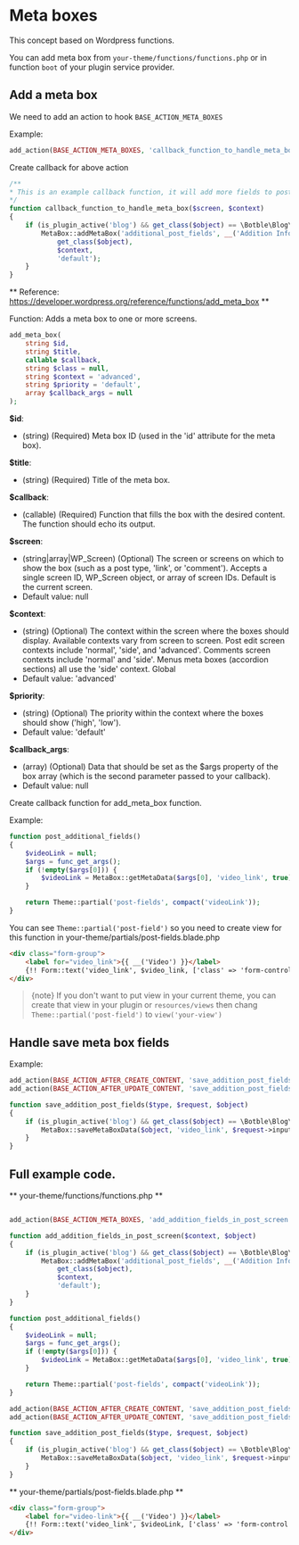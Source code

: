 # Meta boxes

This concept based on Wordpress functions.

You can add meta box from `your-theme/functions/functions.php` or in function `boot` of your plugin service provider.

## Add a meta box

We need to add an action to hook `BASE_ACTION_META_BOXES`

Example:

```php
add_action(BASE_ACTION_META_BOXES, 'callback_function_to_handle_meta_box', 120, 3);
```

Create callback for above action

```php
/**
* This is an example callback function, it will add more fields to post create/edit screen.
*/
function callback_function_to_handle_meta_box($screen, $context)
{
    if (is_plugin_active('blog') && get_class($object) == \Botble\Blog\Models\Post::class && $context == 'advanced') {
        MetaBox::addMetaBox('additional_post_fields', __('Addition Information'), 'post_additional_fields',
            get_class($object),
            $context,
            'default');
    }
}
```

** Reference: https://developer.wordpress.org/reference/functions/add_meta_box **

Function: Adds a meta box to one or more screens.

```php
add_meta_box(
    string $id, 
    string $title, 
    callable $callback, 
    string $class = null, 
    string $context = 'advanced', 
    string $priority = 'default', 
    array $callback_args = null
);
```

**$id**:
- (string) (Required) Meta box ID (used in the 'id' attribute for the meta box).

**$title**:
- (string) (Required) Title of the meta box.

**$callback**:
- (callable) (Required) Function that fills the box with the desired content. The function should echo its output.

**$screen**:
- (string|array|WP_Screen) (Optional) The screen or screens on which to show the box (such as a post type, 'link', or 'comment'). Accepts a single screen ID, WP_Screen object, or array of screen IDs. Default is the current screen.
- Default value: null

**$context**:
- (string) (Optional) The context within the screen where the boxes should display. Available contexts vary from screen to screen. Post edit screen contexts include 'normal', 'side', and 'advanced'. Comments screen contexts include 'normal' and 'side'. Menus meta boxes (accordion sections) all use the 'side' context. Global
- Default value: 'advanced'

**$priority**:
- (string) (Optional) The priority within the context where the boxes should show ('high', 'low').
- Default value: 'default'

**$callback_args**:
- (array) (Optional) Data that should be set as the $args property of the box array (which is the second parameter passed to your callback).
- Default value: null

Create callback function for add_meta_box function.

Example: 

```php
function post_additional_fields()
{
    $videoLink = null;
    $args = func_get_args();
    if (!empty($args[0])) {
        $videoLink = MetaBox::getMetaData($args[0], 'video_link', true);
    }

    return Theme::partial('post-fields', compact('videoLink'));
}
```

You can see `Theme::partial('post-field')` so you need to create view for this function in your-theme/partials/post-fields.blade.php

```html
<div class="form-group">
    <label for="video_link">{{ __('Video') }}</label>
    {!! Form::text('video_link', $video_link, ['class' => 'form-control', 'id' => 'video_link']) !!}
</div>
```

> {note} If you don't want to put view in your current theme, you can create that view in your plugin or `resources/views` then chang `Theme::partial('post-field')` to `view('your-view')`
    
## Handle save meta box fields

Example:

```php
add_action(BASE_ACTION_AFTER_CREATE_CONTENT, 'save_addition_post_fields', 230, 3);
add_action(BASE_ACTION_AFTER_UPDATE_CONTENT, 'save_addition_post_fields', 231, 3);

function save_addition_post_fields($type, $request, $object)
{
    if (is_plugin_active('blog') && get_class($object) == \Botble\Blog\Models\Post::class) {
        MetaBox::saveMetaBoxData($object, 'video_link', $request->input('video_link'));
    }
}
```

## Full example code.

** your-theme/functions/functions.php **

```php

add_action(BASE_ACTION_META_BOXES, 'add_addition_fields_in_post_screen', 24, 2);

function add_addition_fields_in_post_screen($context, $object)
{
    if (is_plugin_active('blog') && get_class($object) == \Botble\Blog\Models\Post::class && $context == 'advanced') {
        MetaBox::addMetaBox('additional_post_fields', __('Addition Information'), 'post_additional_fields',
            get_class($object),
            $context,
            'default');
    }
}

function post_additional_fields()
{
    $videoLink = null;
    $args = func_get_args();
    if (!empty($args[0])) {
        $videoLink = MetaBox::getMetaData($args[0], 'video_link', true);
    }

    return Theme::partial('post-fields', compact('videoLink'));
}

add_action(BASE_ACTION_AFTER_CREATE_CONTENT, 'save_addition_post_fields', 230, 3);
add_action(BASE_ACTION_AFTER_UPDATE_CONTENT, 'save_addition_post_fields', 231, 3);

function save_addition_post_fields($type, $request, $object)
{
    if (is_plugin_active('blog') && get_class($object) == \Botble\Blog\Models\Post::class) {
        MetaBox::saveMetaBoxData($object, 'video_link', $request->input('video_link'));
    }
}
```

** your-theme/partials/post-fields.blade.php **

```html
<div class="form-group">
    <label for="video-link">{{ __('Video') }}</label>
    {!! Form::text('video_link', $videoLink, ['class' => 'form-control', 'id' => 'video-link']) !!}
</div>
```